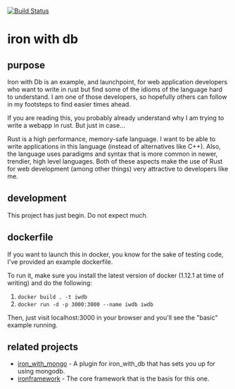 
[![Build Status](https://travis-ci.org/zpallin/iron_with_db.svg?branch=master)](https://travis-ci.org/zpallin/iron_with_db)

iron with db
============

purpose
-------

Iron with Db is an example, and launchpoint, for web application developers who want to write in rust but find some of the idioms of the language hard to understand. I am one of those developers, so hopefully others can follow in my footsteps to find easier times ahead.

If you are reading this, you probably already understand why I am trying to write a webapp in rust. But just in case...

Rust is a high performance, memory-safe language. I want to be able to write applications in this language (instead of alternatives like C++). Also, the language uses paradigms and syntax that is more common in newer, trendier, high level languages. Both of these aspects make the use of Rust for web development (among other things) very attractive to developers like me.


development
-----------
This project has just begin. Do not expect much.

dockerfile
----------
If you want to launch this in docker, you know for the sake of testing code, I've provided an example dockerfile.

To run it, make sure you install the latest version of docker (1.12.1 at time of writing) and do the following:

1. `docker build . -t iwdb`
2. `docker run -d -p 3000:3000 --name iwdb iwdb`

Then, just visit localhost:3000 in your browser and you'll see the "basic" example running.

related projects
----------------

* [iron\_with\_mongo](https://github.com/zpallin/iron_with_mongo) - A plugin for iron\_with\_db that has sets you up for using mongodb.
* [ironframework](https://github.com/iron/iron) - The core framework that is the basis for this one.
